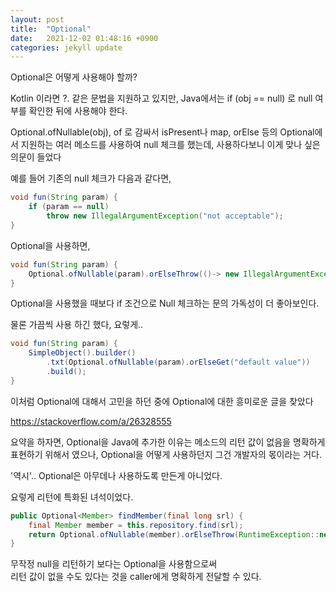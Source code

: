 ```yaml
---
layout: post
title:  "Optional"
date:   2021-12-02 01:48:16 +0900
categories: jekyll update
---
```


Optional은 어떻게 사용해야 할까?

Kotlin 이라면 ?. 같은 문법을 지원하고 있지만, Java에서는 if (obj == null) 로 null 여부를 확인한 뒤에 사용해야 한다.

Optional.ofNullable(obj), of 로 감싸서 isPresent나 map, orElse 등의 Optional에서 지원하는
여러 메소드를 사용하여 null 체크를 했는데, 사용하다보니 이게 맞나 싶은 의문이 들었다

예를 들어 기존의 null 체크가 다음과 같다면,

```java
void fun(String param) {
    if (param == null)
        throw new IllegalArgumentException("not acceptable");
}
```
Optional을 사용하면,
```java
void fun(String param) {
    Optional.ofNullable(param).orElseThrow(()-> new IllegalArgumentException("not acceptable"));
}
```

Optional을 사용했을 때보다 if 조건으로 Null 체크하는 문의 가독성이 더 좋아보인다.

물론 가끔씩 사용 하긴 했다, 요렇게..
```java
void fun(String param) {
    SimpleObject().builder()
        .txt(Optional.ofNullable(param).orElseGet("default value"))
        .build();
}
```

이처럼 Optional에 대해서 고민을 하던 중에 Optional에 대한 흥미로운 글을 찾았다

https://stackoverflow.com/a/26328555

요약을 하자면,
Optional을 Java에 추가한 이유는 메소드의 리턴 값이 없음을 명확하게 표현하기 위해서 였으나,
Optional을 어떻게 사용하던지 그건 개발자의 몫이라는 거다.

'역시'.. Optional은 아무데나 사용하도록 만든게 아니었다.

요렇게 리턴에 특화된 녀석이었다.
```java
public Optional<Member> findMember(final long srl) {
    final Member member = this.repository.find(srl);
    return Optional.ofNullable(member).orElseThrow(RuntimeException::new);
}
```

무작정 null을 리턴하기 보다는 Optional을 사용함으로써  
리턴 값이 없을 수도 있다는 것을 caller에게 명확하게 전달할 수 있다.


